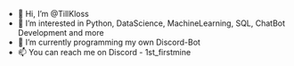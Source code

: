 - 👋 Hi, I’m @TillKloss
- 👀 I’m interested in Python, DataScience, MachineLearning, SQL, ChatBot Development and more
- 🌱 I’m currently programming my own Discord-Bot
- 📫 You can reach me on Discord - 1st_firstmine

<!---
TillKloss/TillKloss is a ✨ special ✨ repository because its `README.md` (this file) appears on your GitHub profile.
You can click the Preview link to take a look at your changes.
--->
